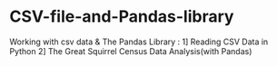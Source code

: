 # CSV-file-and-Pandas-library
Working with csv data &amp; The Pandas Library : 
1] Reading CSV Data in Python
2] The Great Squirrel Census Data Analysis(with Pandas)
